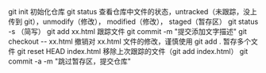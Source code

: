 <!--
 * @Descripttion:
 * @version:
 * @Author: xudajie
 * @Date: 2022-01-20 15:25:52
 * @LastEditors: xudajie
 * @LastEditTime: 2022-01-20 16:46:50
-->

git init 初始化仓库
git status 查看仓库中文件的状态，untracked（未跟踪，没上传到 git），unmodify（修改）， modified（修改）， staged（暂存区）
git status -s （简写）
git add xx.html 跟踪文件
git commit -m "提交添加文字描述"
git checkout -- xx.html 撤销对 xx.html 文件的修改，谨慎使用
git add . 暂存多个文件
git reset HEAD index.html 移除上次跟踪的文件（git add index.html）
git commit -a -m "跳过暂存区，提交仓库"
